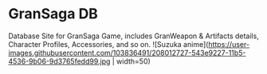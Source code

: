 # GranSaga DB
Database Site for GranSaga Game, includes GranWeapon & Artifacts details, Character Profiles, Accessories, and so on.
![Suzuka anime](https://user-images.githubusercontent.com/103836491/208012727-543e9227-11b5-4536-9b06-9d3765fedd99.jpg | width=50)
